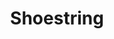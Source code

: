 ---
title: Shoestring
crosslinks:
- solotravel
- Ultralight
- churning
- travel
- vegas
- EnterCityNameHere
- EarthPorn
- askTO
- adventures
- frugaltravel
- myog
- glacier
- lifehacks
- couchsurfing
- AMAAggregator
---